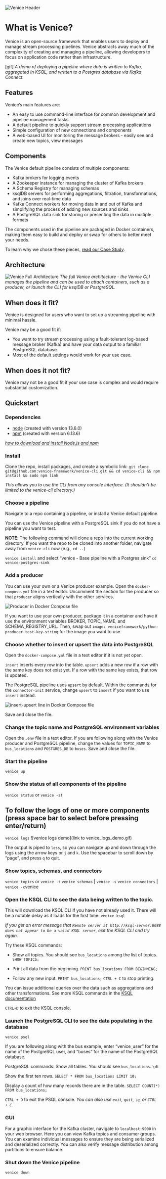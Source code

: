 ![Venice Header](/images/VeniceHeader.png)

# What is Venice?

Venice is an open-source framework that enables users to deploy and manage stream processing pipelines. Venice abstracts away much of the complexity of creating and managing a pipeline, allowing developers to focus on application code rather than infrastructure.

[gif]
_A demo of deploying a pipeline where data is written to Kafka, aggregated in KSQL, and written to a Postgres database via Kafka Connect._

## Features

Venice’s main features are:

* An easy to use command-line interface for common development and pipeline management tasks
* A default pipeline to quickly support stream processing applications
* Simple configuration of new connections and components
* A web-based UI for monitoring the message brokers - easily see and create new topics, view messages

## Components

The Venice default pipeline consists of multiple components:

* Kafka brokers for logging events
* A Zookeeper instance for managing the cluster of Kafka brokers
* A Schema Registry for managing schemas
* ksqlDB servers for performing aggregations, filtration, transformations, and joins over real-time data
* Kafka Connect workers for moving data in and out of Kafka and simplifying the process of adding new sources and sinks
* A PostgreSQL data sink for storing or presenting the data in multiple formats

The components used in the pipeline are packaged in Docker containers, making them easy to build and deploy or swap for others to better meet your needs.

To learn why we chose these pieces, [read our Case Study](https://venice-framework.github.io/case-study.html).

## Architecture

![Venice Full Architecture](/images/VeniceFull.png)
_The full Venice architecture - the Venice CLI manages the pipeline and can be used to attach containers, such as a producer, or launch the CLI for ksqlDB or PostgreSQL._

## When does it fit?

Venice is designed for users who want to set up a streaming pipeline with minimal hassle.

Venice may be a good fit if:

* You want to try stream processing using a fault-tolerant log-based message broker (Kafka) and have your data output to a familiar PostgreSQL database.
* Most of the default settings would work for your use case.

## When does it not fit?

Venice may not be a good fit if your use case is complex and would require substantial customization.

## Quickstart

### Dependencies

* [node](https://nodejs.org) (created with version 13.8.0)
* [npm](https://www.npmjs.com/get-npm) (created with version 6.13.6)

*[how to download and install Node.js and npm](https://docs.npmjs.com/downloading-and-installing-node-js-and-npm)*

### Install

Clone the repo, install packages, and create a symbolic link:
`git clone git@github.com:venice-framework/venice-cli.git && cd venice-cli
 && npm install && sudo npm link`

_This allows you to use the CLI from any console interface. (It shouldn’t be limited to the venice-cli directory.)_

### Choose a pipeline

Navigate to a repo containing a pipeline, or install a Venice default pipeline.

You can use the Venice pipeline with a PostgreSQL sink if you do not have a pipeline you want to test.

**NOTE**: The following command will clone a repo into the current working directory. If you want the repo to be cloned into another folder, navigate away from `venice-cli` now (e.g., `cd ..`)

`venice install` and select “venice - Base pipeline with a Postgres sink”
`cd venice-postgres-sink`

### Add a producer

You can use your own or a Venice producer example.
Open the `docker-compose.yml` file in a text editor.
Uncomment the section for the producer so that `producer` aligns vertically with the other services.

![Producer in Docker Compose file](/images/Producer_DockerCompose.png)

If you want to use your own producer, package it in a container and have it use the environment variables BROKER, TOPIC_NAME, and SCHEMA_REGISTRY_URL. Then, swap out `image: veniceframework/python-producer-test-key-string` for the image you want to use.

### Choose whether to insert or upsert the data into PostgreSQL

Open the `docker-compose.yml` file in a text editor if it is not yet open.

`insert` inserts every row into the table.
`upsert` adds a new row if a row with the same key does not exist yet. If a row with the same key exists, that row is updated.

The PostgreSQL pipeline uses `upsert` by default.
Within the commands for the `connector-init` service, change `upsert` to `insert` if you want to use `insert` instead.

![insert-upsert line in Docker Compose file](/images/insert-upsert.png)

Save and close the file.

### Change the topic name and PostgreSQL environment variables

Open the `.env` file in a text editor.
If you are following along with the Venice producer and PostgreSQL pipeline, change the values for `TOPIC_NAME` to `bus_locations` and `POSTGRES_DB` to `buses`.
Save and close the file.

### Start the pipeline

`venice up`

### Show the status of all components of the pipeline

`venice status` or `venice -st`

## To follow the logs of one or more components (press space bar to select before pressing enter/return)

`venice logs`
![venice logs demo](link to venice_logs_demo.gif)

The output is piped to `less`, so you can navigate up and down through the logs using the arrow keys or `j` and `k`. Use the spacebar to scroll down by “page”, and press `q` to quit.

### Show topics, schemas, and connectors

`venice topics` or `venice -t`
`venice schemas` | `venice -s`
`venice connectors` | `venice -c`venice

### Open the KSQL CLI to see the data being written to the topic.

This will download the KSQL CLI if you have not already used it. There will be a notable delay as it loads for the first time.
`venice ksql`

_If you get an error message that `Remote server at http://ksql-server:8088 does not appear to be a valid KSQL server`, exit the KSQL CLI and try again._

Try these KSQL commands:

* Show all topics. You should see `bus_locations` among the list of topics.
`SHOW TOPICS;`

* Print all data from the beginning.
`PRINT bus_locations FROM BEGINNING;`

* Follow any new input.
`PRINT bus_locations;`
`CTRL + C` to stop printing.

You can issue additional queries over the data such as aggregations and other transformations.
See more KSQL commands in the [KSQL documentation](https://docs.confluent.io/current/ksql/docs/developer-guide/syntax-reference.html#ksql-statements)

`CTRL+D` to exit the KSQL console.

### Launch the PostgreSQL CLI to see the data populating in the database

`venice psql`

If you are following along with the bus example, enter “venice_user” for the name of the PostgreSQL user, and “buses” for the name of the PostgreSQL database.

PostgreSQL commands:
Show all tables. You should see `bus_locations`.
`\dt`

Show the first ten rows.
`SELECT * FROM bus_locations LIMIT 10;`

Display a count of how many records there are in the table.
`SELECT COUNT(*) FROM bus_locations;`

`CTRL + D` to exit the PSQL console.
_You can also use `exit`, `quit`, `\q`, or `CTRL + C`._

### GUI

For a graphic interface for the Kafka cluster, navigate to `localhost:9000` in your web browser.
Here you can view Kafka topics and consumer groups. You can examine individual messages to ensure they are being serialized and deserialized correctly. You can also verify message distribution among partitions to ensure balance.

### Shut down the Venice pipeline

`venice down`
